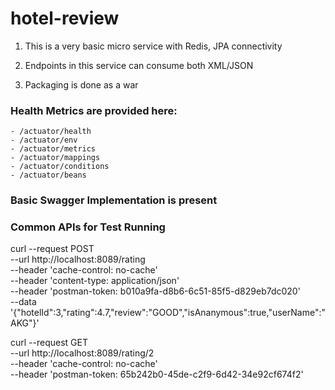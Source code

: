 # hotel-review

1. This is a very basic micro service with Redis, JPA connectivity 

2. Endpoints in this service can consume both XML/JSON

3. Packaging is done as a war

### Health Metrics are provided here:

	- /actuator/health
	- /actuator/env
	- /actuator/metrics
	- /actuator/mappings
	- /actuator/conditions
	- /actuator/beans
	
### Basic Swagger Implementation is present

### Common APIs for Test Running

curl --request POST \
  --url http://localhost:8089/rating \
  --header 'cache-control: no-cache' \
  --header 'content-type: application/json' \
  --header 'postman-token: b010a9fa-d8b6-6c51-85f5-d829eb7dc020' \
  --data '{"hotelId":3,"rating":4.7,"review":"GOOD","isAnanymous":true,"userName":"AKG"}'
  
  
curl --request GET \
  --url http://localhost:8089/rating/2 \
  --header 'cache-control: no-cache' \
  --header 'postman-token: 65b242b0-45de-c2f9-6d42-34e92cf674f2'
